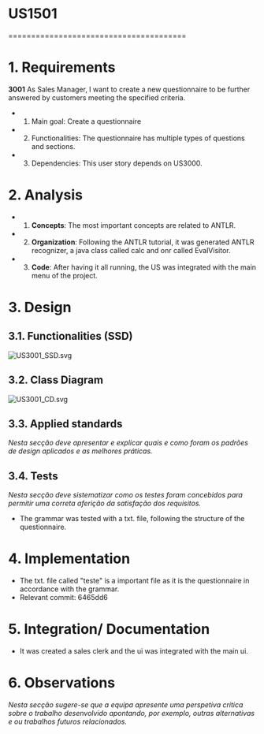 # US1501
=======================================


# 1. Requirements

**3001** As Sales Manager, I want to create a new questionnaire to be further answered by customers meeting the specified criteria.

- 1. Main goal: Create a questionnaire

- 2. Functionalities: The questionnaire has multiple types of questions and sections.

- 3. Dependencies: This user story depends on US3000.

# 2. Analysis

- 1. **Concepts**: The most important concepts are related to ANTLR.

- 2. **Organization**: Following the ANTLR tutorial, it was generated ANTLR recognizer, a java class called calc and onr called EvalVisitor.

- 3. **Code**: After having it all running, the US was integrated with the main menu of the project.

# 3. Design

## 3.1. Functionalities (SSD)

![US3001_SSD.svg](US3001_SSD.svg)

## 3.2. Class Diagram

![US3001_CD.svg](US3001_CD.svg)

## 3.3. Applied standards

*Nesta secção deve apresentar e explicar quais e como foram os padrões de design 
aplicados e as melhores práticas.*

## 3.4. Tests
*Nesta secção deve sistematizar como os testes foram concebidos para permitir uma correta aferição da satisfação dos requisitos.*
- The grammar was tested with a txt. file, following the structure of the questionnaire.

# 4. Implementation

- The txt. file called "teste" is a important file as it is the questionnaire in accordance with the grammar.
- Relevant commit: 6465dd6

# 5. Integration/ Documentation

- It was created a sales clerk and the ui was integrated with the main ui.

# 6. Observations

*Nesta secção sugere-se que a equipa apresente uma perspetiva critica sobre o trabalho desenvolvido apontando, por exemplo, outras alternativas e ou trabalhos futuros relacionados.*

